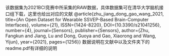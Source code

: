  该数据集为2021BCI竞赛中所采集的RAW数据，具体数据集可在清华大学脑机接口组下载，这里也给出对应的文献
 @article{zhu_jiang_dong_gao_wang_2021, 
 title={An Open Dataset for Wearable SSVEP-Based Brain-Computer Interfaces}, 
     volume={21}, 
     ISSN={1424-8220}, 
     DOI={10.3390/s21041256}, 
     number={4}, 
     journal={Sensors}, 
     publisher={Sensors}, 
     author={Zhu, Fangkun and Jiang, Lu and Dong, Guoya and Gao, Xiaorong and Wang, Yijun}, 
     year={2021}, 
     pages={1256}}
数据说明在文献中以及文件夹下的readme.pdf有详细的说明
